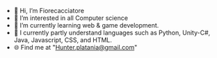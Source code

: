 - 👋 Hi, I’m Fiorecacciatore
- 👀 I’m interested in all Computer science
- 🌱 I’m currently learning web & game development.
- 📙 I currently partly understand languages such as Python, Unity-C#, Java, Javascript, CSS, and HTML.
- 🌐 Find me at "Hunter.platania@gmail.com"
